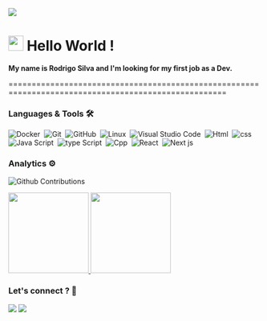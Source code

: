 
![](http://estruyf-github.azurewebsites.net/api/VisitorHit?user=rodrigosilva23&repo=rodrigosilva23&countColorcountColor)


 <h1><img src="https://emojis.slackmojis.com/emojis/images/1531849430/4246/blob-sunglasses.gif?1531849430" width="30"/> Hello World ! </h1>

<b>My name is Rodrigo Silva and I'm looking for my first job as a Dev.</b>

=====================================================================================================






### Languages & Tools 🛠  
![Docker](https://img.shields.io/badge/-Docker-05122A?style=flat&logo=docker)&nbsp;
![Git](https://img.shields.io/badge/-Git-05122A?style=flat&logo=git)&nbsp;
![GitHub](https://img.shields.io/badge/-GitHub-05122A?style=flat&logo=github)&nbsp;
![Linux](https://img.shields.io/badge/-Linux-05122A?style=flat&logo=linux&logoColor=white)&nbsp;
![Visual Studio Code](https://img.shields.io/badge/-Visual%20Studio%20Code-05122A?style=flat&logo=visual-studio-code&logoColor=007ACC)&nbsp;
![Html](https://img.shields.io/badge/-HTML-05122A?style=flat&logo=html5)&nbsp;
![css](https://img.shields.io/badge/-CSS-05122A?style=flat&logo=css3)&nbsp;
![Java Script](https://img.shields.io/badge/-Java%20Script-05122A?style=flat&logo=javaScript)&nbsp;
![type Script](https://img.shields.io/badge/-type%20Script-05122A?style=flat&logo=typeScript)&nbsp;
![Cpp](https://img.shields.io/badge/-Cpp-05122A?style=flat&logo=Cpp)&nbsp;
![React](https://img.shields.io/badge/-React-05122A?style=flat&logo=React)&nbsp;
![Next js](https://img.shields.io/badge/-Next%20Js-05122A?style=flat&logo=Next.js)&nbsp;




### Analytics ⚙️

![Github Contributions](https://github-readme-streak-stats.herokuapp.com/?user=rodrigosilva23&hide_border=true)


<p align="left">
<a href="https://github.com/AVS1508" align="left">
  <img height="160rem" src="https://github-readme-stats.vercel.app/api/?username=rodrigosilva23&count_private=true&show_icons=true" />
  <img height="160rem" src="https://github-readme-stats-eight-theta.vercel.app/api/top-langs/?username=rodrigosilva23&layout=compact&langs_count=8"/>
</a>
</p>


### Let's connect ? 🤝

<p align="left">
<a target="_blanck" href="https://www.linkedin.com/in/rodrigo-santos-silva-059b9a193/"><img src="https://img.shields.io/badge/-Rodrigo dos santos silva-0077B5?style=flat&logo=Linkedin&logoColor=white" /></a>
<a href="mailto:rodriguinho@gmail.com"><img src="https://img.shields.io/badge/-rodriguinho2456@gmail.com-D14836?style=flat&logo=Gmail&logoColor=white"/></a>
</p>
